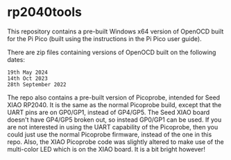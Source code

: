 # rp2040tools

This repository contains a pre-built Windows x64 version of OpenOCD built for the Pi Pico (built using the instructions in the Pi Pico user guide).

There are zip files containing versions of OpenOCD built on the following dates:
~~~
19th May 2024
14th Oct 2023
28th September 2022
~~~

The repo also contains a pre-built version of Picoprobe, intended for Seed XIAO RP2040. It is the same as the normal Picoprobe build, except that the UART pins are on GP0/GP1, instead of GP4/GP5. The Seed XIAO board doesn't have GP4/GP5 broken out, so instead GP0/GP1 can be used. If you are not interested in using the UART capability of the Picoprobe, then you could just use the normal Picoprobe firmware, instead of the one in this repo. Also, the XIAO Picoprobe code was slightly altered to make use of the multi-color LED which is on the XIAO board. It is a bit bright however!

